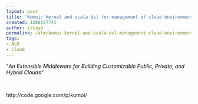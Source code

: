 ```yaml
---
layout: post
title: 'Kumoi: kernel and scala dsl for management of cloud environments'
created: 1288167741
author: ittayd
permalink: /alm/kumoi-kernel-and-scala-dsl-management-cloud-environments
tags:
- ALM
- cloud
---
```

<p>&quot;<i><a style="text-decoration: none; color: rgb(0, 0, 0);" href="http://code.google.com/p/kumoi/" id="project_summary_link">An Extensible Middleware for Building Customizable Public, Private, and Hybrid Clouds</a>&quot;</i></p>
<p>&nbsp;</p>
<p>http://code.google.com/p/kumoi/</p>
